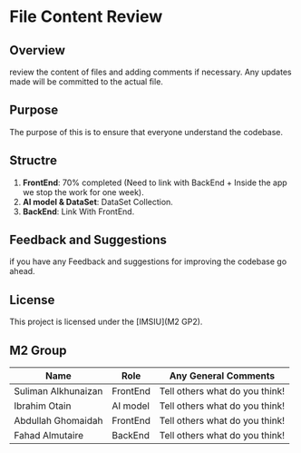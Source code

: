 # File Content Review 

## Overview
review the content of files and adding comments if necessary. Any updates made will be committed to the actual file.

## Purpose
The purpose of this is to ensure that everyone understand the codebase.

## Structre
1. **FrontEnd**: 70% completed (Need to link with BackEnd + Inside the app we stop the work for one week).
2. **AI model & DataSet**: DataSet Collection.
3. **BackEnd**: Link With FrontEnd.

## Feedback and Suggestions
if you have any Feedback and suggestions for improving the codebase go ahead.

## License
This project is licensed under the [IMSIU](M2 GP2).

## M2 Group 

| Name |  Role     | Any General Comments                           
| ----------------- | --------------- | -------------------------------------------- |
| Suliman Alkhunaizan|  FrontEnd | Tell others what do you think! |
| Ibrahim Otain|     AI model   | Tell others what do you think!   |
| Abdullah Ghomaidah| FrontEnd   | Tell others what do you think!                        |
| Fahad Almutaire|   BackEnd  | Tell others what do you think!                        |
